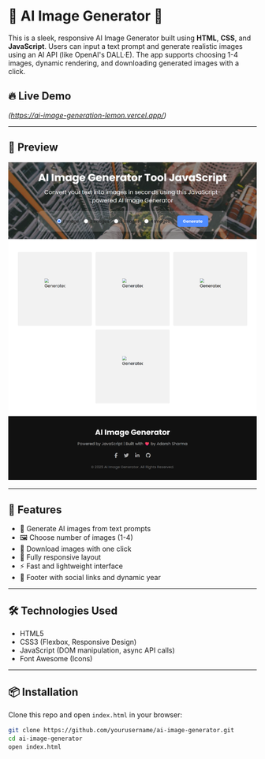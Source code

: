 # 🧠 AI Image Generator 🎨

This is a sleek, responsive AI Image Generator built using **HTML**, **CSS**, and **JavaScript**. Users can input a text prompt and generate realistic images using an AI API (like OpenAI's DALL·E). The app supports choosing 1-4 images, dynamic rendering, and downloading generated images with a click.

## 🔥 Live Demo

*(https://ai-image-generation-lemon.vercel.app/)* 

---

## 📸 Preview

![AI Image Generator Screenshot](./ScreenShot.png)

---

## 🚀 Features

- 🎨 Generate AI images from text prompts
- 🖼️ Choose number of images (1-4)
- 💾 Download images with one click
- 📱 Fully responsive layout
- ⚡ Fast and lightweight interface
- 🖤 Footer with social links and dynamic year

---

## 🛠️ Technologies Used

- HTML5
- CSS3 (Flexbox, Responsive Design)
- JavaScript (DOM manipulation, async API calls)
- Font Awesome (Icons)

---

## 📦 Installation

Clone this repo and open `index.html` in your browser:

```bash
git clone https://github.com/yourusername/ai-image-generator.git
cd ai-image-generator
open index.html
